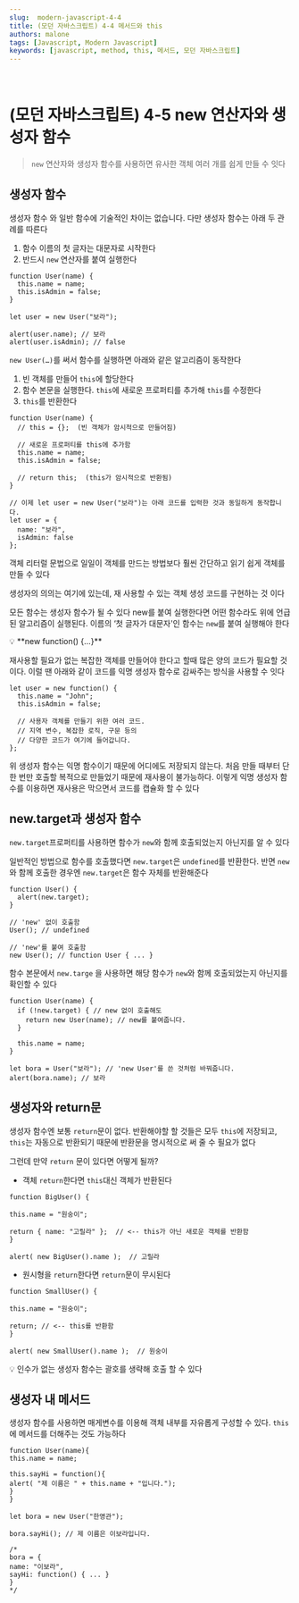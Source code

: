```yaml
---
slug:  modern-javascript-4-4
title: (모던 자바스크립트) 4-4 메서드와 this
authors: malone
tags: [Javascript, Modern Javascript]
keywords: [javascript, method, this, 메서드, 모던 자바스크립트]
---
```

<br/>

# (모던 자바스크립트) 4-5 new 연산자와 생성자 함수

> `new` 연산자와 생성자 함수를 사용하면 유사한 객체 여러 개를 쉽게 만들 수 잇다
> 

## 생성자 함수

생성자 함수 와 일반 함수에 기술적인 차이는 없습니다. 다만 생성자 함수는 아래 두 관례를 따른다

1. 함수 이름의 첫 글자는 대문자로 시작한다
2. 반드시 `new` 연산자를 붙여 실행한다

```tsx
function User(name) {
  this.name = name;
  this.isAdmin = false;
}

let user = new User("보라");

alert(user.name); // 보라
alert(user.isAdmin); // false
```

`new User(…)`를 써서 함수를 실행하면 아래와 같은 알고리즘이 동작한다

1. 빈 객체를 만들어 `this`에 할당한다
2. 함수 본문을 실행한다. `this`에 새로운 프로퍼티를 추가해 `this`를 수정한다
3. `this`를 반환한다

```tsx
function User(name) {
  // this = {};  (빈 객체가 암시적으로 만들어짐)

  // 새로운 프로퍼티를 this에 추가함
  this.name = name;
  this.isAdmin = false;

  // return this;  (this가 암시적으로 반환됨)
}

// 이제 let user = new User("보라")는 아래 코드를 입력한 것과 동일하게 동작합니다.
let user = {
  name: "보라",
  isAdmin: false
};
```

객체 리터럴 문법으로 일일이 객체를 만드는 방법보다 훨씬 간단하고 읽기 쉽게 객체를 만들 수 있다

생성자의 의의는 여기에 있는데, 재 사용할 수 있는 객체 생성 코드를 구현하는 것 이다

모든 함수는 생성자 함수가 될 수 있다 new를 붙여 실행한다면 어떤 함수라도 위에 언급된 알고리즘이 실행된다. 이름의 ‘첫 글자가 대문자'인 함수는 `new`를 붙여 실행해야 한다

<aside>
💡 **new function() {…}**

</aside>

재사용할 필요가 없는 복잡한 객체를 만들어야 한다고 할때 많은 양의 코드가 필요할 것이다. 이럴 땐 아래와 같이 코드를 익명 생성자 함수로 감싸주는 방식을 사용할 수 잇다

```tsx
let user = new function() {
  this.name = "John";
  this.isAdmin = false;

  // 사용자 객체를 만들기 위한 여러 코드.
  // 지역 변수, 복잡한 로직, 구문 등의
  // 다양한 코드가 여기에 들어갑니다.
};
```

위 생성자 함수는 익명 함수이기 때문에 어디에도 저장되지 않는다. 처음 만들 때부터 단 한 번만 호출할 복적으로 만들었기 때문에 재사용이 불가능하다. 이렇게 익명 생성자 함수를 이용하면 재사용은 막으면서 코드를 캡슐화 할 수 있다

## new.target과 생성자 함수

`new.target`프로퍼티를 사용하면 함수가 `new`와 함께 호출되었는지 아닌지를 알 수 있다

일반적인 방법으로 함수를 호출했다면 `new.target`은 `undefined`를 반환한다. 반면 `new`와 함께 호출한 경우엔 `new.target`은 함수 자체를 반환해준다

```tsx
function User() {
  alert(new.target);
}

// 'new' 없이 호출함
User(); // undefined

// 'new'를 붙여 호출함
new User(); // function User { ... }
```

함수 본문에서 `new.targe` 을  사용하면 해당 함수가 `new`와 함께 호출되었는지 아닌지를 확인할 수 있다

```tsx
function User(name) {
  if (!new.target) { // new 없이 호출해도
    return new User(name); // new를 붙여줍니다.
  }

  this.name = name;
}

let bora = User("보라"); // 'new User'를 쓴 것처럼 바꿔줍니다.
alert(bora.name); // 보라
```

## 생성자와 return문

생성자 함수엔 보통 `return`문이 없다. 반환해야할 할 것들은 모두 `this`에 저장되고, `this`는 자동으로 반환되기 때문에 반환문을 명시적으로 써 줄 수 필요가 없다

그런데 만약 `return` 문이 있다면 어떻게 될까?

- 객체 `return`한다면 `this`대신 객체가 반환된다
    
```tsx
function BigUser() {

this.name = "원숭이";

return { name: "고릴라" };  // <-- this가 아닌 새로운 객체를 반환함
}

alert( new BigUser().name );  // 고릴라
```

- 원시형을 `return`한다면 `return`문이 무시된다

```tsx
function SmallUser() {

this.name = "원숭이";

return; // <-- this를 반환함
}

alert( new SmallUser().name );  // 원숭이
```

<aside>
💡 인수가 없는 생성자 함수는 괄호를 생략해 호출 할 수 있다

</aside>

## 생성자 내 메서드

생성자 함수를 사용하면 매게변수를 이용해 객체 내부를 자유롭게 구성할 수 있다. `this`에 메서드를 더해주는 것도 가능하다
```tsx
function User(name){
this.name = name;

this.sayHi = function(){
alert( "제 이름은 " + this.name + "입니다.");
}
}

let bora = new User("한영관");

bora.sayHi(); // 제 이름은 이보라입니다.

/*
bora = {
name: "이보라",
sayHi: function() { ... }
}
*/
```